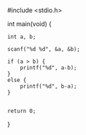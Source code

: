 #include <stdio.h>

int main(void) {

	int a, b;

	scanf("%d %d", &a, &b);

	if (a > b) {
		printf("%d", a-b);
	}
	else {
		printf("%d", b-a);
	}


	return 0;
	
}
